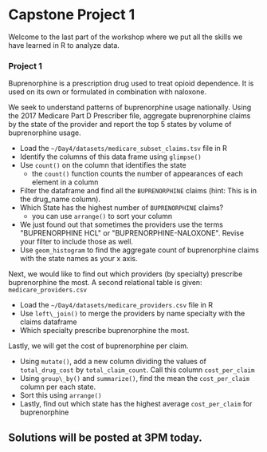 # Capstone Project 1

Welcome to the last part of the workshop where we put all the skills we have learned in R to analyze data.

### Project 1

Buprenorphine is a prescription drug used to treat opioid dependence. It is used on its own or formulated in combination with naloxone.

We seek to understand patterns of buprenorphine usage nationally. Using the 2017 Medicare Part D Prescriber file, aggregate buprenorphine claims by the state of the provider and report the top 5 states by volume of buprenorphine usage.

* Load the `~/Day4/datasets/medicare_subset_claims.tsv` file in R
* Identify the columns of this data frame using `glimpse()`
* Use `count()` on the column that identifies the state
	* the `count()` function counts the number of appearances of each element in a column
* Filter the dataframe and find all the `BUPRENORPHINE` claims (hint: This is in the drug\_name column).
* Which State has the highest number of `BUPRENORPHINE` claims?
	* you can use `arrange()` to sort your column
* We just found out that sometimes the providers use the terms "BUPRENORPHINE HCL" or "BUPRENORPHINE-NALOXONE". Revise your filter to include those as well.
* Use `geom_histogram` to find the aggregate count of buprenorphine claims with the state names as your x axis.

Next, we would like to find out which providers (by specialty) prescribe buprenorphine the most.
A second relational table is given: `medicare_providers.csv`

* Load the `~/Day4/datasets/medicare_providers.csv` file in R
* Use `left\_join()` to merge the providers by name specialty with the claims dataframe
* Which specialty prescribe buprenorphine the most.

Lastly, we will get the cost of buprenorphine per claim.

* Using `mutate()`, add a new column dividing the values of `total_drug_cost` by `total_claim_count`. Call this column `cost_per_claim`
* Using `group\_by()` and `summarize()`, find the mean the `cost_per_claim` column per each state.
* Sort this using `arrange()`
* Lastly, find out which state has the highest average `cost_per_claim` for buprenorphine

## Solutions will be posted at 3PM today.
